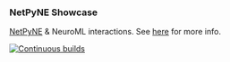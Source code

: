 ### NetPyNE Showcase

[NetPyNE](https://netpyne.org) & NeuroML interactions. See [here](https://docs.neuroml.org/Userdocs/Software/SupportingTools.html#netpyne) for more info. 

[![Continuous builds](https://github.com/OpenSourceBrain/NetPyNEShowcase/actions/workflows/ci.yml/badge.svg)](https://github.com/OpenSourceBrain/NetPyNEShowcase/actions/workflows/ci.yml)
